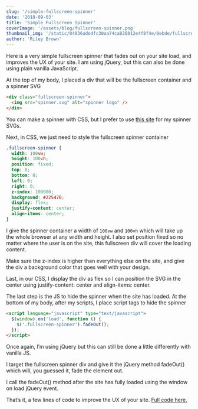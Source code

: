 ```yaml
---
slug: '/simple-fullscreen-spinner'
date: '2018-09-03'
title: 'Simple Fullscreen Spinner'
coverImage: '/assets/blog/fullscreen-spinner.png'
thumbnail_img: '/static/04036adedfc30aa74ca826012e4f8f4e/0ebde/fullscreen-spinner.png'
author: 'Riley Brown'
---
```


Here is a very simple fullscreen spinner that fades out on your site load, and improves the UX of your site. I am using jQuery, but this can also be done using plain vanilla JavaScript.

At the top of my body, I placed a div that will be the fullscreen container and a spinner SVG

```html
<div class="fullscreen-spinner">
  <img src="spinner.svg" alt="spinner logo" />
</div>
```

You can make a spinner with CSS, but I prefer to use <a href="https://loading.io/" target="_blank">this site</a> for my spinner SVGs.

Next, in CSS, we just need to style the fullscreen spinner container

```css
.fullscreen-spinner {
  width: 100vw;
  height: 100vh;
  position: fixed;
  top: 0;
  bottom: 0;
  left: 0;
  right: 0;
  z-index: 100000;
  background: #225470;
  display: flex;
  justify-content: center;
  align-items: center;
}
```

I give the spinner container a width of `100vw` and `100vh` which will take up the whole browser at any width and height. I also set position fixed so no matter where the user is on the site, this fullscreen div will cover the loading content.

Make sure the z-index is higher than everything else on the site, and give the div a background color that goes well with your design.

Last, in our CSS, I display the div as flex so I can position the SVG in the center using justify-content: center and align-items: center.

The last step is the JS to hide the spinner when the site has loaded.
At the bottom of my body, after my scripts, I place script tags to hide the spinner

```html
<script language="javascript" type="text/javascript">
  $(window).on('load', function () {
    $('.fullscreen-spinner').fadeOut();
  });
</script>
```

Once again, I’m using jQuery but this can still be done a little differently with vanilla JS.

I target the fullscreen spinner div and give it the jQuery method fadeOut() which will, you guessed it, fade the element out.

I call the fadeOut() method after the site has fully loaded using the window on load jQuery event.

That’s it, a few lines of code to improve the UX of your site. <a href="https://codepen.io/RileyB/pen/oPWoJX" target="_blank">Full code here.</a>
